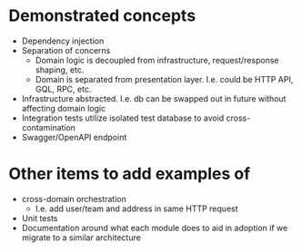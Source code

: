 # Demonstrated concepts

- Dependency injection
- Separation of concerns
  - Domain logic is decoupled from infrastructure, request/response shaping,
    etc.
  - Domain is separated from presentation layer. I.e. could be HTTP API, GQL,
    RPC, etc.
- Infrastructure abstracted. I.e. db can be swapped out in future without
  affecting domain logic
- Integration tests utilize isolated test database to avoid cross-contamination
- Swagger/OpenAPI endpoint

# Other items to add examples of

- cross-domain orchestration
  - I.e. add user/team and address in same HTTP request
- Unit tests
- Documentation around what each module does to aid in adoption if we migrate to
  a similar architecture
